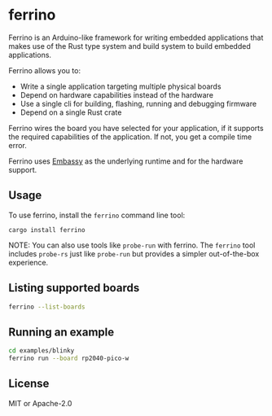 # ferrino

Ferrino is an Arduino-like framework for writing embedded applications that makes use of the Rust
type system and build system to build embedded applications.

Ferrino allows you to:

* Write a single application targeting multiple physical boards
* Depend on hardware capabilities instead of the hardware
* Use a single cli for building, flashing, running and debugging firmware
* Depend on a single Rust crate

Ferrino wires the board you have selected for your application, if it supports the required
capabilities of the application. If not, you get a compile time error.

Ferrino uses [Embassy](https://embassy.dev) as the underlying runtime and for the hardware support.

## Usage

To use ferrino, install the `ferrino` command line tool:

```shell
cargo install ferrino
```

NOTE: You can also use tools like `probe-run` with ferrino. The `ferrino` tool includes `probe-rs` just like `probe-run` but provides a simpler out-of-the-box experience.

## Listing supported boards

```bash
ferrino --list-boards
```

## Running an example

```bash
cd examples/blinky
ferrino run --board rp2040-pico-w
```

## License

MIT or Apache-2.0
